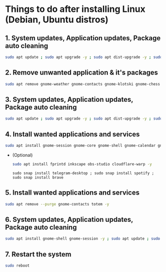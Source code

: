 # Things to do after installing Linux (Debian, Ubuntu distros)


## 1. System updates, Application updates, Package auto cleaning

  ```bash
  sudo apt update ; sudo apt upgrade -y ; sudo apt dist-upgrade -y ; sudo apt autoremove -y ; sudo apt autoclean -y
  ```
  
## 2. Remove unwanted application & it's packages

  ```bash
  sudo apt remove gnome-weather gnome-contacts gnome-klotski gnome-chess gnome-mines gnome-music lightsoff gnome-robots gnome-nibbles gnome-sudoku gnome-tetravex gnome-taquin gnome-2048 gnome-maps gnome-mahjongg totem aisleriot five-or-more four-in-a-row quadrapassel rhythmbox tali swell-foop shotwell hitori iagno evolution -y
  ```
  
## 3. System updates, Application updates, Package auto cleaning

  ```bash
  sudo apt update ; sudo apt upgrade -y ; sudo apt dist-upgrade -y ; sudo apt autoremove -y ; sudo apt autoclean -y
  ```
  
## 4. Install wanted applications and services

  ```bash
  sudo apt install gnome-session gnome-core gnome-shell gnome-calendar gnome-browser-connector locales nano figlet lolcat neofetch snap snapd firmware-* libreoffice locate mlocate gnome-shell-extension-manager gdm3 seahorse thunderbird vlc linux-image-$(uname -r) nano network-manager gnome-shell vim nano wget curl net-tools ifupdown iproute2 bash-completion grub-pc snap snapd -y
  ```
  
  + (Optional)

      ```bash
      sudo apt install fprintd inkscape obs-studio cloudflare-warp -y
      ```
      ```
      sudo snap install telegram-desktop ; sudo snap install spotify ; sudo snap install brave
      ```

  
## 5. Install wanted applications and services

  ```bash
  sudo apt remove --purge gnome-contacts totem -y
  ```

## 6. System updates, Application updates, Package auto cleaning

  ```bash
  sudo apt install gnome-shell gnome-session -y ; sudo apt update ; sudo apt upgrade -y ; sudo apt dist-upgrade -y ; sudo apt autoremove -y ; sudo apt autoclean -y
  ```
  
## 7. Restart the system

  ```bash
  sudo reboot
  ```
